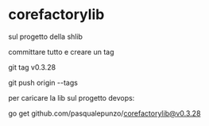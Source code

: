 # corefactorylib

sul progetto della shlib 

committare tutto e creare un tag

git tag v0.3.28

git push origin --tags

 

 

per caricare la lib sul progetto devops:

go get github.com/pasqualepunzo/corefactorylib@v0.3.28